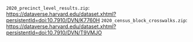 `2020_precinct_level_results.zip`: https://dataverse.harvard.edu/dataset.xhtml?persistentId=doi:10.7910/DVN/K7760H
`2020_census_block_crosswalks.zip`: https://dataverse.harvard.edu/dataset.xhtml?persistentId=doi:10.7910/DVN/T9VMJO
